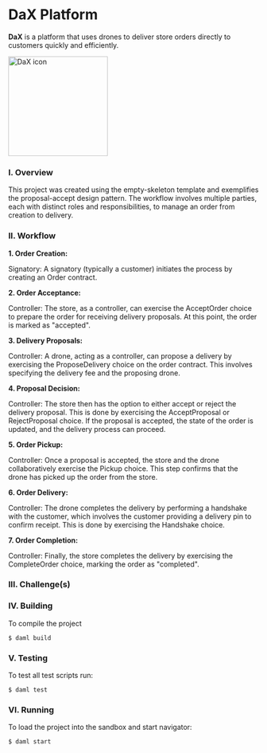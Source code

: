 # DaX Platform

**DaX** is a platform that uses drones to deliver store orders directly to customers quickly and efficiently.

<img src="https://github.com/Nightoh/DroneDeliveryApp/assets/24417041/83e2f27a-5332-4dce-b1c5-e68af6746a6c" alt="DaX icon" width="200"/>


### I. Overview 
This project was created using the empty-skeleton template and exemplifies the proposal-accept design pattern. The workflow involves multiple parties, each with distinct roles and responsibilities, to manage an order from creation to delivery.

### II. Workflow

**1. Order Creation:**

  Signatory: A signatory (typically a customer) initiates the process by creating an Order contract.

**2. Order Acceptance:**

  Controller: The store, as a controller, can exercise the AcceptOrder choice to prepare the order for receiving delivery proposals. At this point, the order is marked as "accepted".

**3. Delivery Proposals:**

  Controller: A drone, acting as a controller, can propose a delivery by exercising the ProposeDelivery choice on the order contract. This involves specifying the delivery fee and the proposing drone.

**4. Proposal Decision:**

  Controller: The store then has the option to either accept or reject the delivery proposal. This is done by exercising the AcceptProposal or RejectProposal choice.
If the proposal is accepted, the state of the order is updated, and the delivery process can proceed.

**5. Order Pickup:**

  Controller: Once a proposal is accepted, the store and the drone collaboratively exercise the Pickup choice. This step confirms that the drone has picked up the order from the store.

**6. Order Delivery:**

  Controller: The drone completes the delivery by performing a handshake with the customer, which involves the customer providing a delivery pin to confirm receipt. This is done by exercising the Handshake choice.

**7. Order Completion:**

  Controller: Finally, the store completes the delivery by exercising the CompleteOrder choice, marking the order as "completed".

### III. Challenge(s)


### IV. Building
To compile the project
```
$ daml build
```

### V. Testing
To test all test scripts run:
```
$ daml test
```

### VI. Running
To load the project into the sandbox and start navigator:
```
$ daml start
```
